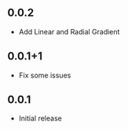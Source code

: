 ## 0.0.2

- Add Linear and Radial Gradient

## 0.0.1+1

- Fix some issues

## 0.0.1

- Initial release
